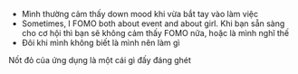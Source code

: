 - Mình thường cảm thấy down mood khi vừa bắt tay vào làm việc
- Sometimes, I FOMO both about event and about girl. Khi bạn sẵn sàng cho cơ hội thì bạn sẽ không cảm thấy FOMO nữa, hoặc là mình nghĩ thế
- Đôi khi mình không biết là mình nên làm gì

Nốt đỏ của ứng dụng là một cái gì đấy đáng ghét
